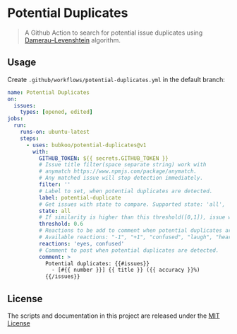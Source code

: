 # Potential Duplicates

> A Github Action to search for potential issue duplicates using [Damerau–Levenshtein](https://en.wikipedia.org/wiki/Damerau%E2%80%93Levenshtein_distance) algorithm.

## Usage

Create `.github/workflows/potential-duplicates.yml` in the default branch:

```yaml
name: Potential Duplicates
on:
  issues:
    types: [opened, edited]
jobs:
  run:
    runs-on: ubuntu-latest
    steps:
      - uses: bubkoo/potential-duplicates@v1
        with:
          GITHUB_TOKEN: ${{ secrets.GITHUB_TOKEN }}
          # Issue title filter(space separate string) work with
          # anymatch https://www.npmjs.com/package/anymatch.
          # Any matched issue will stop detection immediately.
          filter: ''
          # Label to set, when potential duplicates are detected.
          label: potential-duplicate
          # Get issues with state to compare. Supported state: 'all', 'closed', 'open'.
          state: all
          # If similarity is higher than this threshold([0,1]), issue will be marked as duplicate.
          threshold: 0.6
          # Reactions to be add to comment when potential duplicates are detected.
          # Available reactions: "-1", "+1", "confused", "laugh", "heart", "hooray", "rocket", "eyes"
          reactions: 'eyes, confused'
          # Comment to post when potential duplicates are detected.
          comment: >
            Potential duplicates: {{#issues}}
              - [#{{ number }}] {{ title }} ({{ accuracy }}%)
            {{/issues}}
```

## License

The scripts and documentation in this project are released under the [MIT License](LICENSE)
